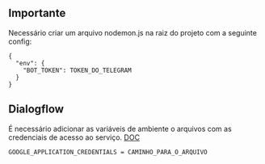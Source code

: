 ## Importante

Necessário criar um arquivo nodemon.js na raiz do projeto com a seguinte config:

```
{
  "env": {
    "BOT_TOKEN": TOKEN_DO_TELEGRAM
  }
}
```

## Dialogflow

É necessário adicionar as variáveis de ambiente o arquivos com as credenciais de acesso ao serviço.
[DOC](https://cloud.google.com/docs/authentication/getting-started#windows)

```
GOOGLE_APPLICATION_CREDENTIALS = CAMINHO_PARA_O_ARQUIVO
```
